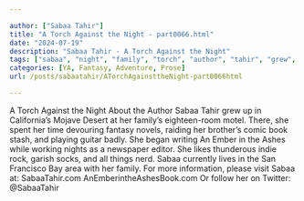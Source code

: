```yaml
---

author: ["Sabaa Tahir"]
title: "A Torch Against the Night - part0066.html"
date: "2024-07-19"
description: "Sabaa Tahir - A Torch Against the Night"
tags: ["sabaa", "night", "family", "torch", "author", "tahir", "grew", "california", "mojave", "desert", "motel", "spent", "time", "devouring", "fantasy", "novel", "raiding", "brother", "comic", "book", "stash", "playing", "guitar", "badly", "began"]
categories: [YA, Fantasy, Adventure, Prose]
url: /posts/sabaatahir/ATorchAgainsttheNight-part0066html

---
```



A Torch Against the Night
About the Author
Sabaa Tahir grew up in California’s Mojave Desert at her family’s eighteen-room motel. There, she spent her time devouring fantasy novels, raiding her brother’s comic book stash, and playing guitar badly. She began writing An Ember in the Ashes while working nights as a newspaper editor. She likes thunderous indie rock, garish socks, and all things nerd. Sabaa currently lives in the San Francisco Bay area with her family.
For more information, please visit Sabaa at: 
SabaaTahir.com 
AnEmberintheAshesBook.com 
Or follow her on Twitter: @SabaaTahir
